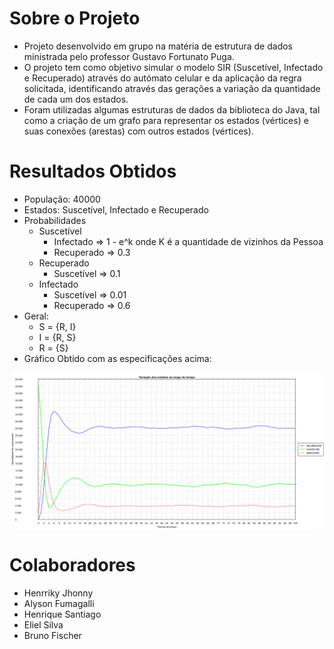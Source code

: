# Sobre o Projeto

- Projeto desenvolvido em grupo na matéria de estrutura de dados ministrada pelo professor Gustavo Fortunato Puga. 
- O projeto tem como objetivo simular o modelo SIR (Suscetível, Infectado e Recuperado) através do autómato celular e da aplicação da regra solicitada, identificando através das gerações a variação da quantidade de cada um dos estados.
- Foram utilizadas algumas estruturas de dados da biblioteca do Java, tal como a criação de um grafo para representar os estados (vértices) e suas conexões (arestas) com outros estados (vértices).

# Resultados Obtidos

- População: 40000
- Estados: Suscetível, Infectado e Recuperado
- Probabilidades 
  - Suscetível
    * Infectado => 1 - e^k onde K é a quantidade de vizinhos da Pessoa
    * Recuperado => 0.3 
  - Recuperado
    * Suscetível => 0.1
  - Infectado
    * Suscetível => 0.01
    * Recuperado => 0.6
- Geral:
  - S = {R, I}
  - I = {R, S}
  - R = {S}
- Gráfico Obtido com as especificações acima:
<p align="center" style="display: flex; align-items: flex-start; justify-content: center">
  <img alt="versão 1 do projeto" title="#portfolio" src=".github/GRAFICO_AUTOMATO_CELULAR.png" style="border-radius: 10px">
</p>  



# Colaboradores

- Henrriky Jhonny
- Alyson Fumagalli
- Henrique Santiago
- Eliel Silva
- Bruno Fischer